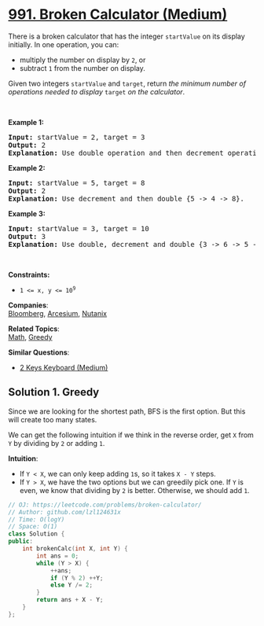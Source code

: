 # [991. Broken Calculator (Medium)](https://leetcode.com/problems/broken-calculator/)

<p>There is a broken calculator that has the integer <code>startValue</code> on its display initially. In one operation, you can:</p>

<ul>
	<li>multiply the number on display by <code>2</code>, or</li>
	<li>subtract <code>1</code> from the number on display.</li>
</ul>

<p>Given two integers <code>startValue</code> and <code>target</code>, return <em>the minimum number of operations needed to display </em><code>target</code><em> on the calculator</em>.</p>

<p>&nbsp;</p>
<p><strong>Example 1:</strong></p>

<pre><strong>Input:</strong> startValue = 2, target = 3
<strong>Output:</strong> 2
<strong>Explanation:</strong> Use double operation and then decrement operation {2 -&gt; 4 -&gt; 3}.
</pre>

<p><strong>Example 2:</strong></p>

<pre><strong>Input:</strong> startValue = 5, target = 8
<strong>Output:</strong> 2
<strong>Explanation:</strong> Use decrement and then double {5 -&gt; 4 -&gt; 8}.
</pre>

<p><strong>Example 3:</strong></p>

<pre><strong>Input:</strong> startValue = 3, target = 10
<strong>Output:</strong> 3
<strong>Explanation:</strong> Use double, decrement and double {3 -&gt; 6 -&gt; 5 -&gt; 10}.
</pre>

<p>&nbsp;</p>
<p><strong>Constraints:</strong></p>

<ul>
	<li><code>1 &lt;= x, y &lt;= 10<sup>9</sup></code></li>
</ul>


**Companies**:  
[Bloomberg](https://leetcode.com/company/bloomberg), [Arcesium](https://leetcode.com/company/arcesium), [Nutanix](https://leetcode.com/company/nutanix)

**Related Topics**:  
[Math](https://leetcode.com/tag/math/), [Greedy](https://leetcode.com/tag/greedy/)

**Similar Questions**:
* [2 Keys Keyboard (Medium)](https://leetcode.com/problems/2-keys-keyboard/)

## Solution 1. Greedy

Since we are looking for the shortest path, BFS is the first option. But this will create too many states.

We can get the following intuition if we think in the reverse order, get `X` from `Y` by dividing by `2` or adding `1`.

**Intuition**:

* If `Y < X`, we can only keep adding `1`s, so it takes `X - Y` steps.
* If `Y > X`, we have the two options but we can greedily pick one. If `Y` is even, we know that dividing by `2` is better. Otherwise, we should add `1`.

```cpp
// OJ: https://leetcode.com/problems/broken-calculator/
// Author: github.com/lzl124631x
// Time: O(logY)
// Space: O(1)
class Solution {
public:
    int brokenCalc(int X, int Y) {
        int ans = 0;
        while (Y > X) {
            ++ans;
            if (Y % 2) ++Y;
            else Y /= 2;
        }
        return ans + X - Y;
    }
};
```